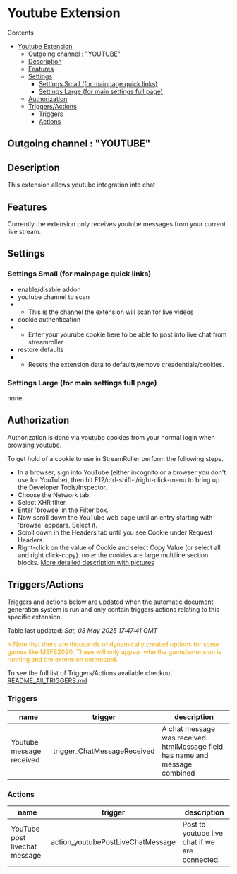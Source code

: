 <!-- this file will be auto updated for triggers and actions when the apidocs automatic
document builder is run.
To have the triggers and actions inserted do not remove the tags 'ReplaceTAGFor...' below
To run go to 'StreamRoller\docs\apidocs' and run 'node readmebuilder.mjs'
The script will parse files in the extensions directory looking for "triggersandactions ="
if found it will attempt to load hte file and use the exported 'triggersandactions' variable
to create the tables shown in the parsed README.md files
This was the only way I could find to autoupdate the triggers and actions lists
 -->
 # Youtube Extension

Contents

- [Youtube Extension](#youtube-extension)
  - [Outgoing channel : "YOUTUBE"](#outgoing-channel--youtube)
  - [Description](#description)
  - [Features](#features)
  - [Settings](#settings)
    - [Settings Small (for mainpage quick links)](#settings-small-for-mainpage-quick-links)
    - [Settings Large (for main settings full page)](#settings-large-for-main-settings-full-page)
  - [Authorization](#authorization)
  - [Triggers/Actions](#triggersactions)
    - [Triggers](#triggers)
    - [Actions](#actions)

## Outgoing channel : "YOUTUBE"

## Description

This extension allows youtube integration into chat

## Features

Currently the extension only receives youtube messages from your current live stream.

## Settings

### Settings Small (for mainpage quick links)

- enable/disable addon
- youtube channel to scan
- - This is the channel the extension will scan for live videos
- cookie authentication
- - Enter your yourube cookie here to be able to post into live chat from streamroller
- restore defaults
- - Resets the extension data to defaults/remove creadentials/cookies.

### Settings Large (for main settings full page)

none

## Authorization
Authorization is done via youtube cookies from your normal login when browsing youtube. 

To get hold of a cookie to use in StreamRoller perform the following steps.

- In a browser, sign into YouTube (either incognito or a browser you don't use for YouTube), then hit F12/ctrl-shift-i/right-click-menu to bring up the Developer Tools/Inspector.
- Choose the Network tab.
- Select XHR filter.
- Enter 'browse' in the Filter box.
- Now scroll down the YouTube web page until an entry starting with 'browse' appears. Select it.
- Scroll down in the Headers tab until you see Cookie under Request Headers.
- Right-click on the value of Cookie and select Copy Value (or select all and right click-copy).
note: the cookies are large multiline section blocks.
[More detailed description with pictures](https://github.com/patrickkfkan/Volumio-YouTube.js/wiki/How-to-obtain-Cookie)
## Triggers/Actions


Triggers and actions below are updated when the automatic document generation system is run and only contain triggers actions relating to this specific extension.

Table last updated: *Sat, 03 May 2025 17:47:41 GMT*

<div style='color:orange'>> Note that there are thousands of dynamically created options for some games like MSFS2020. These will only appear whe the game/extension is running and the extension connected.</div>

To see the full list of Triggers/Actions available checkout [README_All_TRIGGERS.md](https://github.com/SilenusTA/StreamRoller/blob/master/README_All_TRIGGERS.md)

### Triggers

| name | trigger | description |
| --- | --- | --- |
| Youtube message received | trigger_ChatMessageReceived | A chat message was received. htmlMessage field has name and message combined |

### Actions

| name | trigger | description |
| --- | --- | --- |
| YouTube post livechat message | action_youtubePostLiveChatMessage | Post to youtube live chat if we are connected. |
